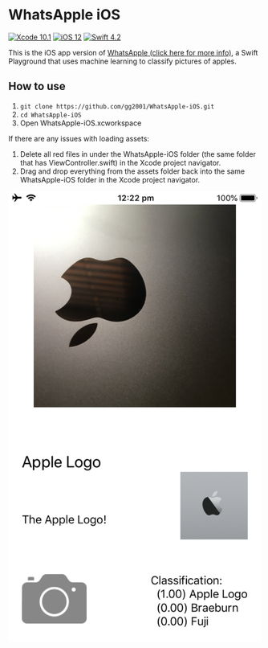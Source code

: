 # WhatsApple iOS

[![Xcode 10.1](https://img.shields.io/badge/Xcode-10.1-brightgreen.svg)](https://developer.apple.com/documentation/xcode_release_notes/xcode_10_1_release_notes) [![iOS 12](https://img.shields.io/badge/iOS-12-brightgreen.svg)](https://www.apple.com/ios/ios-12/) [![Swift 4.2](https://img.shields.io/badge/Swift-4.2-brightgreen.svg)](https://swift.org/blog/swift-4-2-released/)

This is the iOS app version of [WhatsApple (click here for more info)](https://github.com/gg2001/WhatsApple), a Swift Playground that uses machine learning to classify pictures of apples.

## How to use

1. `git clone https://github.com/gg2001/WhatsApple-iOS.git`
2. `cd WhatsApple-iOS`
3. Open WhatsApple-iOS.xcworkspace

If there are any issues with loading assets:

1. Delete all red files in under the WhatsApple-iOS folder (the same folder that has ViewController.swift) in the Xcode project navigator.
2. Drag and drop everything from the assets folder back into the same WhatsApple-iOS folder in the Xcode project navigator.

![UI](screenshots/UI.PNG)
